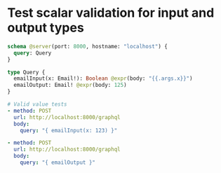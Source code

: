 # Test scalar validation for input and output types

```graphql @config
schema @server(port: 8000, hostname: "localhost") {
  query: Query
}

type Query {
  emailInput(x: Email!): Boolean @expr(body: "{{.args.x}}")
  emailOutput: Email! @expr(body: 125)
}
```

```yml @test
# Valid value tests
- method: POST
  url: http://localhost:8000/graphql
  body:
    query: "{ emailInput(x: 123) }"

- method: POST
  url: http://localhost:8000/graphql
  body:
    query: "{ emailOutput }"
```
